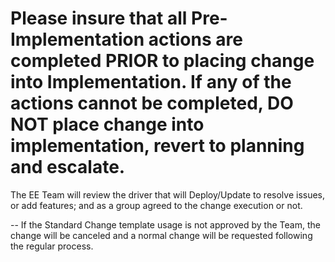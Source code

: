 Please insure that all Pre-Implementation actions are completed PRIOR to placing change into Implementation.  If any of the actions cannot be completed, DO NOT place change into implementation, revert to planning and escalate. 
===========================================================================================================

The EE Team will review the driver that will Deploy/Update to resolve issues, or add features; and as a group agreed to the change execution or not.

-- If the Standard Change template usage is not approved by the Team, the change will be canceled and a normal change will be requested following the regular process.